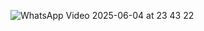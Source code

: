 ![WhatsApp Video 2025-06-04 at 23 43 22](https://github.com/user-attachments/assets/2161bfea-90b0-4e32-93ce-a12a3d5fa188)
